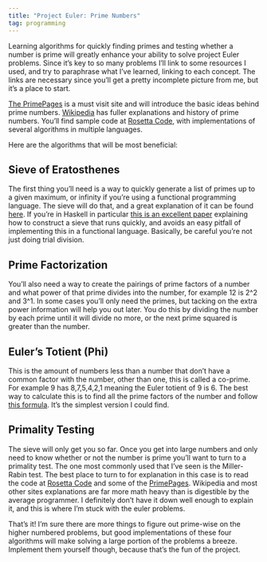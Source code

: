 ```yaml
---
title: "Project Euler: Prime Numbers"
tag: programming
---
```

Learning algorithms for quickly finding primes and testing whether a number is prime will greatly enhance your ability to solve project Euler problems. Since it’s key to so many problems I’ll link to some resources I used, and try to paraphrase what I’ve learned, linking to each concept. The links are necessary since you’ll get a pretty incomplete picture from me, but it’s a place to start.

[The PrimePages](http://primes.utm.edu/) is a must visit site and will introduce the basic ideas behind prime numbers. [Wikipedia](http://en.wikipedia.org/wiki/Prime_number) has fuller explanations and history of prime numbers. You’ll find sample code at [Rosetta Code](http://rosettacode.org/wiki/Main_Page), with implementations of several algorithms in multiple languages.

Here are the algorithms that will be most beneficial:

## Sieve of Eratosthenes

The first thing you’ll need is a way to quickly generate a list of primes up to a given maximum, or infinity if you’re using a functional programming language. The sieve will do that, and a great explanation of it can be found [here](http://primes.utm.edu/glossary/xpage/SieveOfEratosthenes.html). If you’re in Haskell in particular [this is an excellent paper](http://www.cs.hmc.edu/~oneill/papers/Sieve-JFP.pdf) explaining how to construct a sieve that runs quickly, and avoids an easy pitfall of implementing this in a functional language. Basically, be careful you’re not just doing trial division.

## Prime Factorization

You’ll also need a way to create the pairings of prime factors of a number and what power of that prime divides into the number, for example 12 is 2^2 and 3^1. In some cases you’ll only need the primes, but tacking on the extra power information will help you out later. You do this by dividing the number by each prime until it will divide no more, or the next prime squared is greater than the number.

## Euler’s Totient (Phi)

This is the amount of numbers less than a number that don’t have a common factor with the number, other than one, this is called a co-prime. For example 9 has 8,7,5,4,2,1 meaning the Euler totient of 9 is 6. The best way to calculate this is to find all the prime factors of the number and follow [this formula](http://en.wikipedia.org/wiki/Euler%27s_totient_function#Computing_example). It’s the simplest version I could find.

## Primality Testing

The sieve will only get you so far. Once you get into large numbers and only need to know whether or not the number is prime you’ll want to turn to a primality test. The one most commonly used that I’ve seen is the Miller-Rabin test. The best place to turn to for explanation in this case is to read the code at [Rosetta Code](http://rosettacode.org/wiki/Miller-Rabin_primality_test) and some of the [PrimePages](http://primes.utm.edu/prove/prove2.html). Wikipedia and most other sites explanations are far more math heavy than is digestible by the average programmer. I definitely don’t have it down well enough to explain it, and this is where I’m stuck with the euler problems.

That’s it! I’m sure there are more things to figure out prime-wise on the higher numbered problems, but good implementations of these four algorithms will make solving a large portion of the problems a breeze. Implement them yourself though, because that’s the fun of the project.